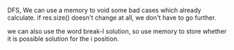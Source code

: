 DFS,
We can use a memory to void some bad cases which already calculate.
if res.size() doesn't change at all, we don't have to go further.

we can also use the word break-I solution, so use memory to store whether it is possible solution for the i position.